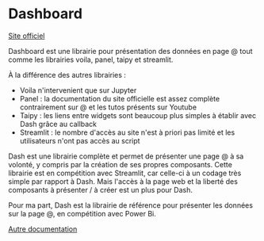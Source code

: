 # Dashboard

[Site officiel](https://dash.plotly.com/)

Dashboard est une librairie pour présentation des données en page @ tout comme les librairies voila, panel, taipy et streamlit.

À la différence des autres librairies :
- Voila n'intervenient que sur Jupyter
- Panel : la documentation du site officielle est assez complète contrairement sur @ et les tutos présents sur Youtube
- Taipy : les liens entre widgets sont beaucoup plus simples à établir avec Dash grâce au callback
- Streamlit : le nombre d'accès au site n'est à priori pas limité et les utilisateurs n'ont pas accès au script

Dash est une librairie complète et permet de présenter une page @ à sa volonté, y compris par la création de ses propres composants.
Cette librairie est en compétition avec Streamlit, car celle-ci à un codage très simple par rapport à Dash. Mais l'accès à la page web et la liberté des composants à présenter / à créer est un plus pour Dash.

Pour ma part, Dash est la librairie de référence pour présenter les données sur la page @, en compétition avec Power Bi.

[Autre documentation](https://ledatascientist.com/creer-un-tableau-de-bord-dynamique-avec-dash/)
